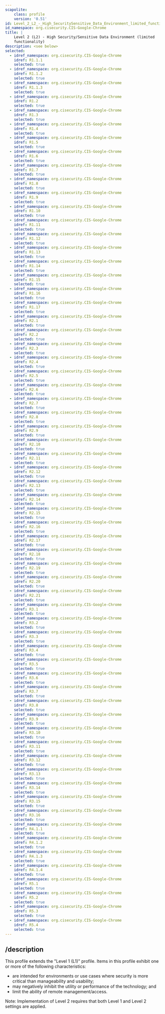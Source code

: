 ```yaml
---
scapolite:
    class: profile
    version: '0.51'
id: Level_2_L2_-_High_SecuritySensitive_Data_Environment_limited_functionality
id_namespace: org.cisecurity.CIS-Google-Chrome
title: |
    Level 2 (L2) - High Security/Sensitive Data Environment (limited
    functionality)
description: <see below>
selected:
  - idref_namespace: org.cisecurity.CIS-Google-Chrome
    idref: R1.1.1
    selected: true
  - idref_namespace: org.cisecurity.CIS-Google-Chrome
    idref: R1.1.2
    selected: true
  - idref_namespace: org.cisecurity.CIS-Google-Chrome
    idref: R1.1.3
    selected: true
  - idref_namespace: org.cisecurity.CIS-Google-Chrome
    idref: R1.2
    selected: true
  - idref_namespace: org.cisecurity.CIS-Google-Chrome
    idref: R1.3
    selected: true
  - idref_namespace: org.cisecurity.CIS-Google-Chrome
    idref: R1.4
    selected: true
  - idref_namespace: org.cisecurity.CIS-Google-Chrome
    idref: R1.5
    selected: true
  - idref_namespace: org.cisecurity.CIS-Google-Chrome
    idref: R1.6
    selected: true
  - idref_namespace: org.cisecurity.CIS-Google-Chrome
    idref: R1.7
    selected: true
  - idref_namespace: org.cisecurity.CIS-Google-Chrome
    idref: R1.8
    selected: true
  - idref_namespace: org.cisecurity.CIS-Google-Chrome
    idref: R1.9
    selected: true
  - idref_namespace: org.cisecurity.CIS-Google-Chrome
    idref: R1.10
    selected: true
  - idref_namespace: org.cisecurity.CIS-Google-Chrome
    idref: R1.11
    selected: true
  - idref_namespace: org.cisecurity.CIS-Google-Chrome
    idref: R1.12
    selected: true
  - idref_namespace: org.cisecurity.CIS-Google-Chrome
    idref: R1.13
    selected: true
  - idref_namespace: org.cisecurity.CIS-Google-Chrome
    idref: R1.14
    selected: true
  - idref_namespace: org.cisecurity.CIS-Google-Chrome
    idref: R1.15
    selected: true
  - idref_namespace: org.cisecurity.CIS-Google-Chrome
    idref: R1.16
    selected: true
  - idref_namespace: org.cisecurity.CIS-Google-Chrome
    idref: R1.17
    selected: true
  - idref_namespace: org.cisecurity.CIS-Google-Chrome
    idref: R2.1
    selected: true
  - idref_namespace: org.cisecurity.CIS-Google-Chrome
    idref: R2.2
    selected: true
  - idref_namespace: org.cisecurity.CIS-Google-Chrome
    idref: R2.3
    selected: true
  - idref_namespace: org.cisecurity.CIS-Google-Chrome
    idref: R2.4
    selected: true
  - idref_namespace: org.cisecurity.CIS-Google-Chrome
    idref: R2.5
    selected: true
  - idref_namespace: org.cisecurity.CIS-Google-Chrome
    idref: R2.6
    selected: true
  - idref_namespace: org.cisecurity.CIS-Google-Chrome
    idref: R2.7
    selected: true
  - idref_namespace: org.cisecurity.CIS-Google-Chrome
    idref: R2.8
    selected: true
  - idref_namespace: org.cisecurity.CIS-Google-Chrome
    idref: R2.9
    selected: true
  - idref_namespace: org.cisecurity.CIS-Google-Chrome
    idref: R2.10
    selected: true
  - idref_namespace: org.cisecurity.CIS-Google-Chrome
    idref: R2.11
    selected: true
  - idref_namespace: org.cisecurity.CIS-Google-Chrome
    idref: R2.12
    selected: true
  - idref_namespace: org.cisecurity.CIS-Google-Chrome
    idref: R2.13
    selected: true
  - idref_namespace: org.cisecurity.CIS-Google-Chrome
    idref: R2.14
    selected: true
  - idref_namespace: org.cisecurity.CIS-Google-Chrome
    idref: R2.15
    selected: true
  - idref_namespace: org.cisecurity.CIS-Google-Chrome
    idref: R2.16
    selected: true
  - idref_namespace: org.cisecurity.CIS-Google-Chrome
    idref: R2.17
    selected: true
  - idref_namespace: org.cisecurity.CIS-Google-Chrome
    idref: R2.18
    selected: true
  - idref_namespace: org.cisecurity.CIS-Google-Chrome
    idref: R2.19
    selected: true
  - idref_namespace: org.cisecurity.CIS-Google-Chrome
    idref: R2.20
    selected: true
  - idref_namespace: org.cisecurity.CIS-Google-Chrome
    idref: R2.21
    selected: true
  - idref_namespace: org.cisecurity.CIS-Google-Chrome
    idref: R3.1
    selected: true
  - idref_namespace: org.cisecurity.CIS-Google-Chrome
    idref: R3.2
    selected: true
  - idref_namespace: org.cisecurity.CIS-Google-Chrome
    idref: R3.3
    selected: true
  - idref_namespace: org.cisecurity.CIS-Google-Chrome
    idref: R3.4
    selected: true
  - idref_namespace: org.cisecurity.CIS-Google-Chrome
    idref: R3.5
    selected: true
  - idref_namespace: org.cisecurity.CIS-Google-Chrome
    idref: R3.6
    selected: true
  - idref_namespace: org.cisecurity.CIS-Google-Chrome
    idref: R3.7
    selected: true
  - idref_namespace: org.cisecurity.CIS-Google-Chrome
    idref: R3.8
    selected: true
  - idref_namespace: org.cisecurity.CIS-Google-Chrome
    idref: R3.9
    selected: true
  - idref_namespace: org.cisecurity.CIS-Google-Chrome
    idref: R3.10
    selected: true
  - idref_namespace: org.cisecurity.CIS-Google-Chrome
    idref: R3.11
    selected: true
  - idref_namespace: org.cisecurity.CIS-Google-Chrome
    idref: R3.12
    selected: true
  - idref_namespace: org.cisecurity.CIS-Google-Chrome
    idref: R3.13
    selected: true
  - idref_namespace: org.cisecurity.CIS-Google-Chrome
    idref: R3.14
    selected: true
  - idref_namespace: org.cisecurity.CIS-Google-Chrome
    idref: R3.15
    selected: true
  - idref_namespace: org.cisecurity.CIS-Google-Chrome
    idref: R3.16
    selected: true
  - idref_namespace: org.cisecurity.CIS-Google-Chrome
    idref: R4.1.1
    selected: true
  - idref_namespace: org.cisecurity.CIS-Google-Chrome
    idref: R4.1.2
    selected: true
  - idref_namespace: org.cisecurity.CIS-Google-Chrome
    idref: R4.1.3
    selected: true
  - idref_namespace: org.cisecurity.CIS-Google-Chrome
    idref: R4.1.4
    selected: true
  - idref_namespace: org.cisecurity.CIS-Google-Chrome
    idref: R5.1
    selected: true
  - idref_namespace: org.cisecurity.CIS-Google-Chrome
    idref: R5.2
    selected: true
  - idref_namespace: org.cisecurity.CIS-Google-Chrome
    idref: R5.3
    selected: true
  - idref_namespace: org.cisecurity.CIS-Google-Chrome
    idref: R5.4
    selected: true
---
```



## /description

This profile extends the "Level 1 (L1)" profile. Items in this profile
exhibit one or more of the following characteristics:

-   are intended for environments or use cases where security is more
    critical than manageability and usability;
-   may negatively inhibit the utility or performance of the technology;
    and
-   limit the ability of remote management/access.

Note: Implementation of Level 2 requires that both Level 1 and Level 2
settings are applied.
